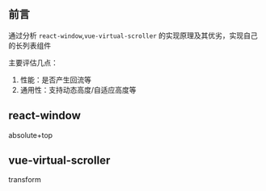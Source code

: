 ## 前言

通过分析 `react-window`,`vue-virtual-scroller` 的实现原理及其优劣，实现自己的长列表组件

主要评估几点：
1. 性能：是否产生回流等
2. 通用性：支持动态高度/自适应高度等

## react-window

absolute+top


## vue-virtual-scroller

transform